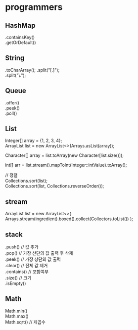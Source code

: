 # programmers

## HashMap
.containsKey()  
.getOrDefault()  

## String
.toCharArray();
.split("[.]");  
.split("\\.");  

## Queue
.offer()  
.peek()  
.poll()  


## List
Integer[] array = {1, 2, 3, 4};  
ArrayList<Integer> list = new ArrayList<>(Arrays.asList(array));   
  
Character[] array = list.toArray(new Character[list.size()]);  
  
int[] arr = list.stream().mapToInt(Integer::intValue).toArray();  
  
// 정렬  
Collections.sort(list);  
Collections.sort(list, Collections.reverseOrder());  
  
## stream
ArrayList<Integer> list = new ArrayList<>(
                Arrays.stream(ingredient).boxed().collect(Collectors.toList())
        );

## stack
.push() // 값 추가  
.pop() // 가장 산단의 값 출력 후 삭제  
.peek() // 가장 상단의 값 출력  
.clear() // 전체 값 제거  
.contains() // 포함여부  
.size() // 크기  
.isEmpty()  
  
## Math
Math.min()  
Math.max()  
Math.sqrt() // 제곱수  
